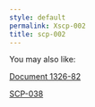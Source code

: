 ```yaml
---
style: default
permalink: Xscp-002
title: scp-002
---
```

You may also like:

[Document 1326-82](http://scp-wiki.net/document-1326)

[SCP-038](http://scp-wiki.net/scp-038)
